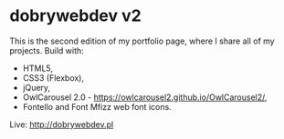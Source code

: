 # dobrywebdev v2

This is the second edition of my portfolio page, where I share all of my projects.
Build with:
- HTML5,
- CSS3 (Flexbox),
- jQuery,
- OwlCarousel 2.0 - https://owlcarousel2.github.io/OwlCarousel2/,
- Fontello and Font Mfizz web font icons.

Live: http://dobrywebdev.pl
